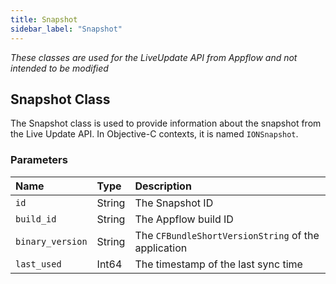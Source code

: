 ```yaml
---
title: Snapshot
sidebar_label: "Snapshot"
---
```


*These classes are used for the LiveUpdate API from Appflow and not intended to be modified*

## Snapshot Class

The Snapshot class is used to provide information about the snapshot from the Live Update API. In Objective-C contexts, it is named `IONSnapshot`.

### Parameters

Name | Type | Description
:------ | :------ | :------
`id` | String | The Snapshot ID
`build_id` | String | The Appflow build ID
`binary_version` | String | The `CFBundleShortVersionString` of the application
`last_used` | Int64 | The timestamp of the last sync time
